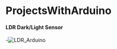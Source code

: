 # ProjectsWithArduino

#### LDR Dark/Light Sensor

-![LDR_Arduino](https://github.com/Adeen317/ProjectsWithArduino/assets/112985225/d5891327-3f12-466e-be12-01ca921e7c2f)

